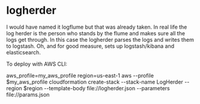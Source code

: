 # logherder

I would have named it logflume but that was already taken. In real life
the log herder is the person who stands by the flume and makes sure all
the logs get through. In this case the logherder parses the logs and
writes them to logstash. Oh, and for good measure, sets up
logstash/kibana and elasticsearch.

To deploy with AWS CLI:

  aws_profile=my_aws_profile
  region=us-east-1
  aws --profile $my_aws_profile cloudformation create-stack --stack-name LogHerder --region $region --template-body file://logherder.json --parameters file://params.json
